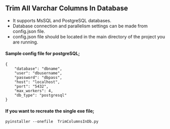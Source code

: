 ## Trim All Varchar Columns In Database

- It supports MsSQL and PostgreSQL databases.
- Database connection and parallelism settings can be made from config.json file.
- config.json file should be located in the main directory of the project you are running.

#### Sample config file for postgreSQL;

```
{
    "database": "dbname",
    "user": "dbusername",
    "password": "dbpass",
    "host": "localhost",
    "port": "5432",
    "max_workers": 4,
    "db_type": "postgresql"
}
```



#### If you want to recreate the single exe file;
`
pyinstaller --onefile  TrimColumnsInDb.py
`